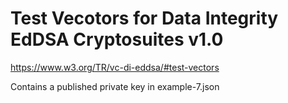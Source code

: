 # Test Vecotors for Data Integrity EdDSA Cryptosuites v1.0

https://www.w3.org/TR/vc-di-eddsa/#test-vectors

Contains a published private key in example-7.json
